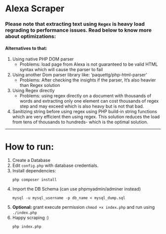# Alexa Scraper

### Please note that extracting text using `Regex` is heavy load regrading to performance issues. Read below to know more about optimizations:
#### Alternatives to that:

1. Using native PHP DOM parser
    * Problems: load page from Alexa is not guaranteed to be valid HTML syntax which will cause the parser to fail
2. Using another Dom parser library like: ‘paquettg/php-html-parser’
    * Problems: After checking the insights if the parser, It’s also heavier than Regex solution
3. Using Regex directly
    * Problems: using regex directly on a document with thousands of words and extracting only one element can cost thousands of regex step and may exceed which is also heavy but is not that bad.
4. Sanitizing string before using regex using PHP build-in string functions which are very efficient then using regex. This solution reduces the load from tens of thousands to hundreds- which is the optimal solution.

---
# How to run:
1.  Create a Database
2.  Edit `config.php` with database credentials.
3.  Install dependencies:
    ```
    php composer install
    ```
4.  Import the DB Schema (can use phpmyadmin/adminer instead)
    ```
    mysql -u mysql_username -p db_name < mysql_dump.sql
    ```
5.  <b>Optional: </b> grant execute permission `chmod +x index.php` and run using `./index.php`
6.  Happy scraping :)
    ```
    php index.php
    ```

